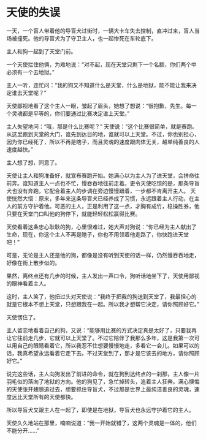# 天使的失误

一天，一个盲人带着他的导盲犬过街时，一辆大卡车失去控制，直冲过来，盲人当场被撞死。他的导盲犬为了守卫主人，也一起惨死在车轮底下。 

主人和狗一起到了天堂门前。 

一个天使拦住他俩，为难地说：“对不起，现在天堂只剩下一个名额，你们两个中必须有一个去地狱。” 

主人一听，连忙问：“我的狗又不知道什么是天堂，什么是地狱，能不能让我来决定谁去天堂呢？” 

天使鄙视地看了这个主人一眼，皱起了眉头，她想了想说：“很抱歉，先生。每一个灵魂都是平等的，你们要通过比赛决定谁上天堂。” 

主人失望地问：“哦，那是什么比赛呢？” 天使说：“这个比赛很简单，就是赛跑。从这里跑到天堂的大门，谁先到达目的地，谁就可以上天堂。不过，你也别担心，因为你已经死了，所以不再是瞎子，而且灵魂的速度跟肉体无关，越单纯善良的人速度越快。” 

主人想了想，同意了。 

天使让主人和狗准备好，就宣布赛跑开始。她满心以为主人为了进天堂，会拼命往前奔。谁知道主人一点也不忙，慢吞吞地往前走着。更令天使吃惊的是，那条导盲犬也没有奔跑，它配合着主人的步调在旁边慢慢跟着，一步都不肯离开主人。 天使恍然大悟：原来，多年来这条导盲犬已经养成了习惯，永远跟着主人行动，在主人的前方守护着他。可恶的主人，正是利用了这一点，才胸有成竹，稳操胜券，他只要在天堂门口叫他的狗停下，就能轻轻松松赢得比赛。 

天使看着这条忠心耿耿的狗，心里很难过，她大声对狗说：“你已经为主人献出了生命，现在，你这个主人不再是瞎子，你也不用领着他走路了，你快跑进天堂吧！” 

可是，无论是主人还是他的狗，都像是没有听到天使的话一样，仍然慢吞吞地走，好像在街上散步似的。 

果然，离终点还有几步的时候，主人发出一声口令，狗听话地坐下了，天使用鄙视的眼神看着主人。 

这时，主人笑了，他扭过头对天使说：“我终于把我的狗送到天堂了，我最担心的就是它根本不想上天堂，只想跟我在一起。所以我才想帮它决定，请你照顾好它。” 

天使愣住了。 

主人留恋地看着自己的狗，又说：“能够用比赛的方式决定真是太好了，只要我再让它往前走几步，它就可以上天堂了。不过它陪伴了我那么多年，这是我第一次可以用自己的眼睛看着它，所以我忍不住想要慢慢地走，多看它一会儿。如果可以的话，我真希望永远看着它走下去。不过天堂到了，那才是它该去的地方，请你照顾好它。” 

说完这些话，主人向狗发出了前进的命令，就在狗到达终点的一刹那，主人像一片羽毛似的落向了地狱的方向。他的狗见了，急忙掉转头，追着主人狂奔。满心懊悔的天使张开翅膀追过去，想要抓住导盲犬，不过那是世界上最纯洁善良的灵魂，速度远比天堂所有的天使都快。 

所以导盲犬又跟主人在一起了，即使是在地狱，导盲犬也永远守护着它的主人。 

天使久久地站在那里，喃喃说道：“我一开始就错了，这两个灵魂是一体的，他们不能分开……”
 